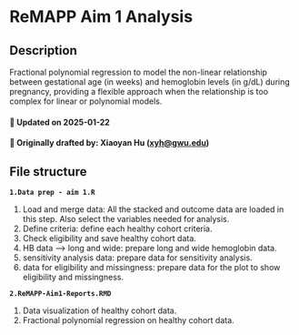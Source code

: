 # ReMAPP Aim 1 Analysis

## Description

Fractional polynomial regression to model the non-linear relationship between gestational age (in weeks) and hemoglobin levels (in g/dL) during pregnancy, providing a flexible approach when the relationship is too complex for linear or polynomial models.

#### :pushpin: Updated on 2025-01-22
#### :pushpin: Originally drafted by: Xiaoyan Hu (xyh@gwu.edu)

## File structure

**`1.Data prep - aim 1.R`** 
1. Load and merge data: All the stacked and outcome data are loaded in this step. Also select the variables needed for analysis.
2. Define criteria: define each healthy cohort criteria.
3. Check eligibility and save healthy cohort data.
4. HB data --> long and wide: prepare long and wide hemoglobin data.
5. sensitivity analysis data: prepare data for sensitivity analysis. 
6. data for eligibility and missingness: prepare data for the plot to show eligibility and missingness.

**`2.ReMAPP-Aim1-Reports.RMD`** 
1. Data visualization of healthy cohort data.
2. Fractional polynomial regression on healthy cohort data.





